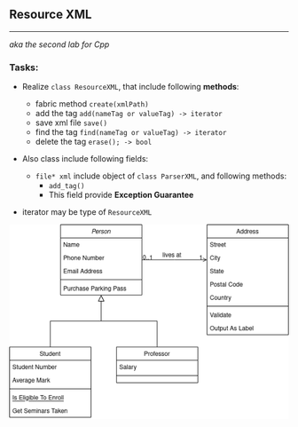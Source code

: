 ## Resource XML 
______
_aka the second lab for Cpp_


### Tasks:
* Realize `class ResourceXML`, that include following **methods**:
  * fabric method `create(xmlPath)` 
  * add the tag `add(nameTag or valueTag) -> iterator`
  * save xml file `save()`
  * find the tag `find(nameTag or valueTag) -> iterator` 
  * delete the tag `erase(); -> bool`
* Also class include following fields:
  * `file* xml` include object of `class ParserXML`, and following methods:
    * `add_tag()`
    * This field provide **Exception Guarantee**

* iterator may be type of `ResourceXML`

![Architecture](architecture.drawio.png)
